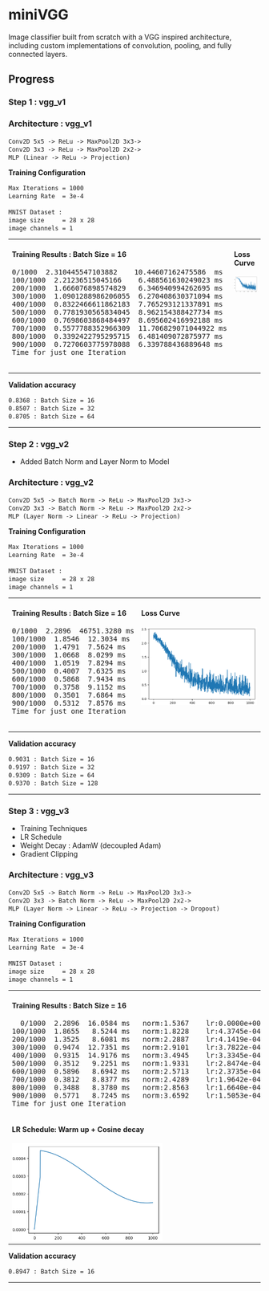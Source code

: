 # miniVGG
Image classifier built from scratch with a VGG inspired architecture, including custom implementations of convolution, pooling, and fully connected layers.



## Progress


### Step 1 : vgg_v1

### Architecture : vgg_v1

```
Conv2D 5x5 -> ReLu -> MaxPool2D 3x3->
Conv2D 3x3 -> ReLu -> MaxPool2D 2x2->
MLP (Linear -> ReLu -> Projection)
```


**Training Configuration**
```
Max Iterations = 1000
Learning Rate  = 3e-4  

MNIST Dataset :
image size     = 28 x 28 
image channels = 1
```


<table>
  <tr>
    <td valign="top" width="50%">
      <h4>Training Results : Batch Size = 16</h4>
      <pre>
0/1000  2.310445547103882    10.44607162475586  ms
100/1000  2.21236515045166    6.488561630249023 ms
200/1000  1.666076898574829   6.346940994262695 ms
300/1000  1.0901288986206055  6.270408630371094 ms
400/1000  0.8322466611862183  7.765293121337891 ms
500/1000  0.7781930565834045  8.962154388427734 ms
600/1000  0.7698603868484497  8.695602416992188 ms
700/1000  0.5577788352966309  11.706829071044922 ms
800/1000  0.3392422795295715  6.481409072875977 ms
900/1000  0.7270603775978088  6.339788436889648 ms
Time for just one Iteration
      </pre>
    </td>
    <td valign="top" width="50%">
      <h4>Loss Curve</h4>
      <img src="images/s1.png" alt="Loss curve - Step 1" width="420"/>
    </td>
  </tr>
</table>

**Validation accuracy**
```
0.8368 : Batch Size = 16
0.8507 : Batch Size = 32
0.8705 : Batch Size = 64 
```

---


### Step 2 : vgg_v2
- Added Batch Norm and Layer Norm to Model

### Architecture : vgg_v2

```
Conv2D 5x5 -> Batch Norm -> ReLu -> MaxPool2D 3x3->
Conv2D 3x3 -> Batch Norm -> ReLu -> MaxPool2D 2x2->
MLP (Layer Norm -> Linear -> ReLu -> Projection)
```


**Training Configuration**
```
Max Iterations = 1000
Learning Rate  = 3e-4  

MNIST Dataset :
image size     = 28 x 28 
image channels = 1
```


<table>
  <tr>
    <td valign="top" width="50%">
      <h4>Training Results : Batch Size = 16</h4>
      <pre>
0/1000  2.2896  46751.3280 ms
100/1000  1.8546  12.3034 ms
200/1000  1.4791  7.5624 ms
300/1000  1.0668  8.0299 ms
400/1000  1.0519  7.8294 ms
500/1000  0.4007  7.6325 ms
600/1000  0.5868  7.9434 ms
700/1000  0.3758  9.1152 ms
800/1000  0.3501  7.6864 ms
900/1000  0.5312  7.8576 ms
Time for just one Iteration
      </pre>
    </td>
    <td valign="top" width="50%">
      <h4>Loss Curve</h4>
      <img src="images/s2.png" alt="Loss curve - Step 2" width="420"/>
    </td>
  </tr>
</table>

**Validation accuracy**
```
0.9031 : Batch Size = 16
0.9197 : Batch Size = 32
0.9309 : Batch Size = 64 
0.9370 : Batch Size = 128
```

---




### Step 3 : vgg_v3
- Training Techniques
- LR Schedule 
- Weight Decay : AdamW (decoupled Adam)
- Gradient Clipping

### Architecture : vgg_v3

```
Conv2D 5x5 -> Batch Norm -> ReLu -> MaxPool2D 3x3->
Conv2D 3x3 -> Batch Norm -> ReLu -> MaxPool2D 2x2->
MLP (Layer Norm -> Linear -> ReLu -> Projection -> Dropout)
```


**Training Configuration**
```
Max Iterations = 1000
Learning Rate  = 3e-4  

MNIST Dataset :
image size     = 28 x 28 
image channels = 1
```


<table>
  <tr>
    <td valign="top" width="50%">
      <h4>Training Results : Batch Size = 16</h4>
      <pre>
  0/1000  2.2896  16.0584 ms   norm:1.5367    lr:0.0000e+00
100/1000  1.8655   8.5244 ms   norm:1.8228    lr:4.3745e-04
200/1000  1.3525   8.6081 ms   norm:2.2887    lr:4.1419e-04
300/1000  0.9474  12.7351 ms   norm:2.9101    lr:3.7822e-04
400/1000  0.9315  14.9176 ms   norm:3.4945    lr:3.3345e-04
500/1000  0.3512   9.2251 ms   norm:1.9331    lr:2.8474e-04
600/1000  0.5896   8.6942 ms   norm:2.5713    lr:2.3735e-04
700/1000  0.3812   8.8377 ms   norm:2.4289    lr:1.9642e-04
800/1000  0.3488   8.3780 ms   norm:2.8563    lr:1.6640e-04
900/1000  0.5771   8.7245 ms   norm:3.6592    lr:1.5053e-04
Time for just one Iteration
      </pre>
      <h4>LR Schedule: Warm up + Cosine decay</h4>
      <img src="images/s3__.png" alt="Lrs - Step 3" width="300"/>
    </td>
    <td valign="top" width="50%">
      <h4>Loss Curve</h4>
      <img src="images/s3.png" alt="Loss curve - Step 3" width="400"/>
      <h4>Norms</h4>
      <img src="images/s3_.png" alt="Norms - Step 3" width="400"/>
    </td>
  </tr>
</table>

**Validation accuracy**
```
0.8947 : Batch Size = 16
```

---